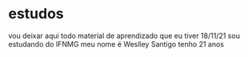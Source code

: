 # estudos
vou deixar aqui todo material de aprendizado que eu tiver 18/11/21
sou estudando do IFNMG meu nome é Weslley Santigo tenho 21 anos
